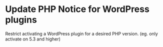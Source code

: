 # Update PHP Notice for WordPress plugins
Restrict activating a WordPress plugin for a desired PHP version. (eg. only activate on 5.3 and higher)
